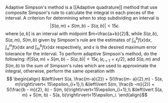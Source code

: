 Adaptive Simpson's method is a [[Adaptive quadrature]] method that use composite Simpson's rule to calculate the integral in each pieces of the interval.
A criterion for determining when to stop subdividing an interval is
$$\left\lvert S(a, m) + S(m, b) - S(a, b) \right\rvert < 15\epsilon. $$
where $[a, b]$ is an interval with midpoint $m=\frac{a+b}{2}$, while $S(a, b)$, $S(a, m)$, $S(m,b)$ given by Simpson's rule are the estimates of $\int_a^b f(x)\mathrm{d}x$, $\int_a^mf(x)\mathrm{d}x$ and $\int_m^b f(x)\mathrm{d}x$ respectively, and $\epsilon$ is the desired maximum error tolerance for the interval.
To perform adaptive Simpson's method, do the following: if$\left\lvert S(a, m) + S(m, b) - S(a, b)\right\rvert < 15\epsilon_i$ ($\epsilon_{i+1}=\epsilon_i/2$), add $S(a, m)$ and $S(m, b)$ to the sum of Simpson's rules which are used to approximate the integral, otherwise, perform the same operation with 
$$
\begin{align}
&\left\lvert S(a, \frac{m-a}{2}) + S(\frac{m- a}{2},m) - S(a, m)\right\rvert< 15\epsilon_{i+1},\\
&\left\lvert S(m, \frac{b -m}{2}) + S(\frac{b - m}{2}, b) - S(m, b)\right\rvert<15\epsilon_{i+1},\\
&\left\lvert S(a, m) + S(m, b) - S(a, b)\right\rvert<15\epsilon_i.
\end{align}$$